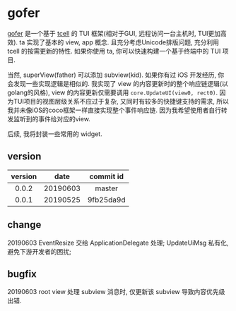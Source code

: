 # gofer

[gofer](https://github.com/GavinGuan24/gofer) 是一个基于 [tcell](https://github.com/gdamore/tcell) 的 TUI 框架(相对于GUI, 远程访问一台主机时, TUI更加高效).
ta 实现了基本的 view, app 概念. 且充分考虑Unicode排版问题, 充分利用 tcell 的按需更新的特性. 如果你使用 ta, 你可以快速构建一个基于终端中的 TUI 项目.

当然, superView(father) 可以添加 subview(kid). 如果你有过 iOS 开发经历, 你会发现一些实现逻辑是相似的.
我实现了 view 的内容更新时的整个响应链逻辑(以golang的风格), view 的内容更新仅需要调用 `core.UpdateUI(view0, rect0)`.
因为TUI项目的视图层级关系不应过于复杂, 又同时有较多的快捷键支持的需求, 所以我并未像iOS的coco框架一样直接实现整个事件响应链.
因为我希望使用者自行转发监听到的事件给对应的view.

后续, 我将封装一些常用的 widget.

## version

|version|date|commit id|
|:---:|:---:|:---:|
|0.0.2|20190603|master|
|0.0.1|20190525|9fb25da9d|

## change
20190603
EventResize 交给 ApplicationDelegate 处理; UpdateUiMsg 私有化, 避免下游开发者的困扰;

## bugfix

20190603
root view 处理 subview 消息时, 仅更新该 subview 导致内容优先级出错.

